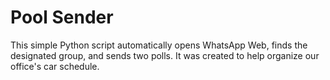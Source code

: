 # Pool Sender
This simple Python script automatically opens WhatsApp Web, finds the designated group, and sends two polls. It was created to help organize our office's car schedule.
